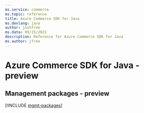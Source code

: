 ```yaml
---
ms.service: commerce
ms.topic: reference
title: Azure Commerce SDK for Java
ms.devlang: java
author: joshfree
ms.data: 09/15/2022
description: Reference for Azure Commerce SDK for Java
ms.author: jfree
---
```

# Azure Commerce SDK for Java - preview

## Management packages - preview
[!INCLUDE [mgmt-packages](commerce-mgmt-index.md)]